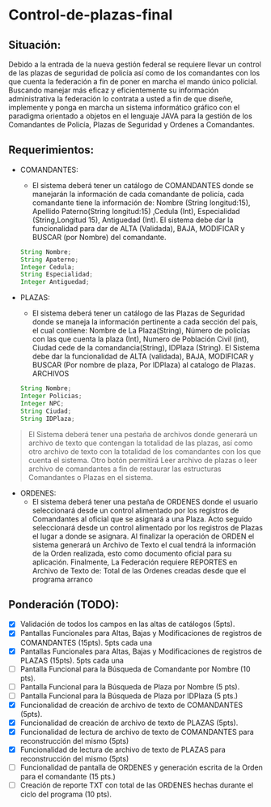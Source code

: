 # Control-de-plazas-final

## Situación:

Debido a la entrada de la nueva gestión federal se requiere llevar un control de las plazas de seguridad de policía así como de los
comandantes con los que cuenta la federación a fin de poner en marcha el mando único policial. Buscando manejar más eficaz y
eficientemente su información administrativa la federación lo contrata a usted a fin de que diseñe, implemente y ponga en marcha un
sistema informático gráfico con el paradigma orientado a objetos en el lenguaje JAVA para la gestión de los Comandantes de Policía,
Plazas de Seguridad y Ordenes a Comandantes.

## Requerimientos:

* COMANDANTES:
    * El sistema deberá tener un catálogo de COMANDANTES donde se manejarán la información de cada comandante de policía, cada
    comandante tiene la información de: Nombre (String longitud:15), Apellido Paterno(String longitud:15) ,Cedula (Int), Especialidad
    (String,Longitud 15), Antiguedad (Int). El sistema debe dar la funcionalidad para dar de ALTA (Validada), BAJA, MODIFICAR y
    BUSCAR (por Nombre) del comandante.
    
    ```java
    String Nombre;
    String Apaterno;
    Integer Cedula;
    String Especialidad;
    Integer Antiguedad;
    ```

* PLAZAS:
    * El sistema deberá tener un catálogo de las Plazas de Seguridad donde se maneja la información pertinente a cada sección del país, el
    cual contiene: Nombre de La Plaza(String), Número de policías con las que cuenta la plaza (Int), Numero de Población Civil (int),
    Ciudad cede de la comandancia(String), IDPlaza (String). El Sistema debe dar la funcionalidad de ALTA (validada), BAJA,
    MODIFICAR y BUSCAR (Por nombre de plaza, Por IDPlaza) al catalogo de Plazas.
    ARCHIVOS
    
    ```java
    String Nombre;
    Integer Policias;
    Integer NPC;
    String Ciudad;
    String IDPlaza;
    ```
    
> El Sistema deberá tener una pestaña de archivos donde generará un archivo de texto que contengan la totalidad de las plazas, así como
> otro archivo de texto con la totalidad de los comandantes con los que cuenta el sistema. Otro botón permitirá Leer archivo de plazas o
> leer archivo de comandantes a fin de restaurar las estructuras Comandantes o Plazas en el sistema.

* ORDENES:
    * El sistema deberá tener una pestaña de ORDENES donde el usuario seleccionará desde un control alimentado por los registros de
    Comandantes al oficial que se asignará a una Plaza. Acto seguido seleccionará desde un control alimentado por los registros de Plazas
    el lugar a donde se asignara. Al finalizar la operación de ORDEN el sistema generará un Archivo de Texto el cual tendrá la información
    de la Orden realizada, esto como documento oficial para su aplicación.
    Finalmente, La Federación requiere REPORTES en Archivo de Texto de: Total de las Ordenes creadas desde que el programa arranco
    

## Ponderación (TODO):

- [x] Validación de todos los campos en las altas de catálogos (5pts).
- [x] Pantallas Funcionales para Altas, Bajas y Modificaciones de registros de COMANDANTES (15pts). 5pts cada una
- [x] Pantallas Funcionales para Altas, Bajas y Modificaciones de registros de PLAZAS (15pts). 5pts cada una
- [ ] Pantalla Funcional para la Búsqueda de Comandante por Nombre (10 pts).
- [ ] Pantalla Funcional para la Búsqueda de Plaza por Nombre (5 pts).
- [ ] Pantalla Funcional para la Búsqueda de Plaza por IDPlaza (5 pts.)
- [x] Funcionalidad de creación de archivo de texto de COMANDANTES (5pts).
- [x] Funcionalidad de creación de archivo de texto de PLAZAS (5pts).
- [x] Funcionalidad de lectura de archivo de texto de COMANDANTES para reconstrucción del mismo (5pts)
- [x] Funcionalidad de lectura de archivo de texto de PLAZAS para reconstrucción del mismo (5pts)
- [ ] Funcionalidad de pantalla de ORDENES y generación escrita de la Orden para el comandante (15 pts.)
- [ ] Creación de reporte TXT con total de las ORDENES hechas durante el ciclo del programa (10 pts).

